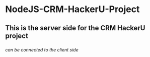 # NodeJS-CRM-HackerU-Project

###
## This is the server side for the CRM HackerU project 
###
_can be connected to the client side_
